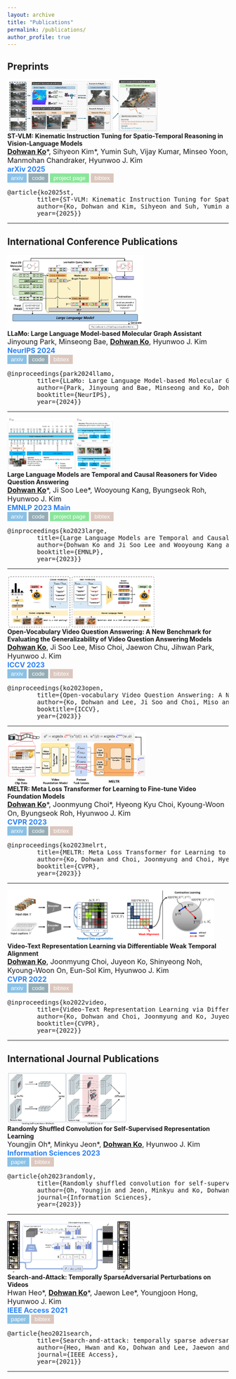 ```yaml
---
layout: archive
title: "Publications"
permalink: /publications/
author_profile: true
---
```


## Preprints
<div class="row">
	<div class="col-xs-10 col-sm-4 col-md-4" style="height:120px">
    <a class="thumbnail">
        <img src="../images/publications/st_vlm.png" height="100%" alt="st_vlm">
    </a>
</div>
  <div class="col-xs-12 col-sm-8 col-md-8">
    <strong>ST-VLM: Kinematic Instruction Tuning for Spatio-Temporal Reasoning in Vision-Language Models</strong> <br>
    <span style="font-size: medium;"><u><strong>Dohwan Ko</strong></u>*, Sihyeon Kim*, Yumin Suh, Vijay Kumar, Minseo Yoon, Manmohan Chandraker, Hyunwoo J. Kim<br></span>
    <div style="font-size: medium; color: #2980f1;"><strong>arXiv 2025</strong></div>
    <a href="https://arxiv.org/abs/2503.19355"><button type="button" style="color: #fff; background-color: rgb(139, 193, 229); border-color: transparent;" class="btn btn-primary btn-sm">arxiv</button></a>
    <a href="https://github.com/mlvlab/ST-VLM"><button type="button" style="color: #fff; background-color: #95ADB6; border-color: transparent;" class="btn btn-primary btn-sm">code</button></a>
    <a href="../ST-VLM" target="_blank"><button type="button" style="color: #fff; background-color: rgb(139, 229, 154); border-color: transparent;" class="btn btn-primary btn-sm">project page</button></a>
    <button type="button" style="color: #fff; background-color: #DBC7BE; border-color: transparent;" class="btn btn-primary btn-sm" data-toggle="collapse" data-target="#neurips2024">bibtex</button>
      <div id="neurips2024" class="collapse">
        <pre><tt>@article{ko2025st,
        title={ST-VLM: Kinematic Instruction Tuning for Spatio-Temporal Reasoning in Vision-Language Models},
        author={Ko, Dohwan and Kim, Sihyeon and Suh, Yumin and Yoon, Minseo and Chandraker, Manmohan and Kim, Hyunwoo J and others},
        year={2025}}</tt></pre>
      </div>
    <span></span>
  </div>
</div>
<hr>

## International Conference Publications
<div class="row">
	<div class="col-xs-10 col-sm-4 col-md-4" style="height:170px">
    <a class="thumbnail">
        <img src="../images/publications/llamo.png" height="100%" alt="llamo">
    </a>
</div>
  <div class="col-xs-12 col-sm-8 col-md-8">
    <strong>LLaMo: Large Language Model-based Molecular Graph Assistant</strong> <br>
    <span style="font-size: medium;">Jinyoung Park, Minseong Bae, <u><strong>Dohwan Ko</strong></u>, Hyunwoo J. Kim<br></span>
    <div style="font-size: medium; color: #2980f1;"><strong>NeurIPS 2024</strong></div>
    <a href="https://arxiv.org/abs/2411.00871"><button type="button" style="color: #fff; background-color: rgb(139, 193, 229); border-color: transparent;" class="btn btn-primary btn-sm">arxiv</button></a>
    <a href="https://github.com/mlvlab/LLaMo"><button type="button" style="color: #fff; background-color: #95ADB6; border-color: transparent;" class="btn btn-primary btn-sm">code</button></a>
    <button type="button" style="color: #fff; background-color: #DBC7BE; border-color: transparent;" class="btn btn-primary btn-sm" data-toggle="collapse" data-target="#neurips2024">bibtex</button>
      <div id="neurips2024" class="collapse">
        <pre><tt>@inproceedings{park2024llamo,
        title={LLaMo: Large Language Model-based Molecular Graph Assistant},
        author={Park, Jinyoung and Bae, Minseong and Ko, Dohwan and Kim, Hyunwoo J},
        booktitle={NeurIPS},
        year={2024}}</tt></pre>
      </div>
    <span></span>
  </div>
</div>
<hr>

<div class="row">
	<div class="col-xs-10 col-sm-4 col-md-4" style="height:120px">
		<a class="thumbnail"><img src="../images/publications/flipped_vqa.png" height="100%" alt="flipped_vqa"></a>
	</div>
  <div class="col-xs-12 col-sm-8 col-md-8">
    <strong>Large Language Models are Temporal and Causal Reasoners for Video Question Answering</strong> <br>
    <span style="font-size: medium;"><u><strong>Dohwan Ko</strong></u>*, Ji Soo Lee*, Wooyoung Kang, Byungseok Roh, Hyunwoo J. Kim<br></span>
    <div style="font-size: medium; color: #2980f1;"><strong>EMNLP 2023 Main</strong></div>
    <a href="https://arxiv.org/abs/2310.15747"><button type="button" style="color: #fff; background-color: rgb(139, 193, 229); border-color: transparent;" class="btn btn-primary btn-sm">arxiv</button></a>
    <a href="https://github.com/mlvlab/Flipped-VQA"><button type="button" style="color: #fff; background-color: #95ADB6; border-color: transparent;" class="btn btn-primary btn-sm">code</button></a>
    <a href="../Flipped-VQA" target="_blank"><button type="button" style="color: #fff; background-color: rgb(139, 229, 154); border-color: transparent;" class="btn btn-primary btn-sm">project page</button></a>
    <button type="button" style="color: #fff; background-color: #DBC7BE; border-color: transparent;" class="btn btn-primary btn-sm" data-toggle="collapse" data-target="#emnlp2023">bibtex</button>
      <div id="emnlp2023" class="collapse">
        <pre><tt>@inproceedings{ko2023large,
        title={Large Language Models are Temporal and Causal Reasoners for Video Question Answering},
        author={Dohwan Ko and Ji Soo Lee and Wooyoung Kang and Byungseok Roh and Hyunwoo J. Kim},
        booktitle={EMNLP},
        year={2023}}</tt></pre>
      </div>
    <span></span>
  </div>
</div>
<hr>

<div class="row">
	<div class="col-xs-10 col-sm-4 col-md-4" style="height:120px">
		<a class="thumbnail"><img src="../images/publications/ovqa.png" height="100%" alt="ovqa"></a>
	</div>
  <div class="col-xs-12 col-sm-8 col-md-8">
    <strong>Open-Vocabulary Video Question Answering: A New Benchmark for Evaluating the Generalizability of Video Question Answering Models</strong> <br>
    <span style="font-size: medium;"><u><strong>Dohwan Ko</strong></u>, Ji Soo Lee, Miso Choi, Jaewon Chu, Jihwan Park, Hyunwoo J. Kim<br></span>
    <div style="font-size: medium; color: #2980f1;"><strong>ICCV 2023</strong></div>
    <a href="https://arxiv.org/abs/2308.09363"><button type="button" style="color: #fff; background-color: rgb(139, 193, 229); border-color: transparent;" class="btn btn-primary btn-sm">arxiv</button></a>
    <a href="https://github.com/mlvlab/OVQA"><button type="button" style="color: #fff; background-color: #95ADB6; border-color: transparent;" class="btn btn-primary btn-sm">code</button></a>
    <button type="button" style="color: #fff; background-color: #DBC7BE; border-color: transparent;" class="btn btn-primary btn-sm" data-toggle="collapse" data-target="#iccv2023">bibtex</button>
      <div id="iccv2023" class="collapse">
        <pre><tt>@inproceedings{ko2023open,
        title={Open-vocabulary Video Question Answering: A New Benchmark for Evaluating the Generalizability of Video Question Answering Models},
        author={Ko, Dohwan and Lee, Ji Soo and Choi, Miso and Chu, Jaewon and Park, Jihwan and Kim, Hyunwoo J},
        booktitle={ICCV},
        year={2023}}</tt></pre>
      </div>
    <span></span>
  </div>
</div>
<hr>

<div class="row">
	<div class="col-xs-10 col-sm-4 col-md-4" style="height:120px">
		<a class="thumbnail"><img src="../images/publications/meltr.png" height="100%" alt="meltr"></a>
	</div>
  <div class="col-xs-12 col-sm-8 col-md-8">
    <strong>MELTR: Meta Loss Transformer for Learning to Fine-tune Video Foundation Models</strong> <br>
    <span style="font-size: medium;"><u><strong>Dohwan Ko</strong></u>*, Joonmyung Choi*, Hyeong Kyu Choi, Kyoung-Woon On, Byungseok Roh, Hyunwoo J. Kim<br></span>
    <div style="font-size: medium; color: #2980f1;"><strong>CVPR 2023</strong></div>
    <a href="https://arxiv.org/abs/2303.13009"><button type="button" style="color: #fff; background-color: rgb(139, 193, 229); border-color: transparent;" class="btn btn-primary btn-sm">arxiv</button></a>
    <a href="https://github.com/mlvlab/MELTR"><button type="button" style="color: #fff; background-color: #95ADB6; border-color: transparent;" class="btn btn-primary btn-sm">code</button></a>
    <button type="button" style="color: #fff; background-color: #DBC7BE; border-color: transparent;" class="btn btn-primary btn-sm" data-toggle="collapse" data-target="#cvpr2023">bibtex</button>
      <div id="cvpr2023" class="collapse">
        <pre><tt>@inproceedings{ko2023melrt,
        title={MELTR: Meta Loss Transformer for Learning to Fine-tune Video Foundation Models},
        author={Ko, Dohwan and Choi, Joonmyung and Choi, Hyeong Kyu and On, Kyoung-Woon and Roh, Byungseok and Kim, Hyunwoo J},
        booktitle={CVPR},
        year={2023}}</tt></pre>
      </div>
    <span></span>
  </div>
</div>
<hr>

<div class="row">
	<div class="col-xs-10 col-sm-4 col-md-4" style="height:120px">
		<a class="thumbnail"><img src="../images/publications/vt_twins.png" height="100%" alt="vt_twins"></a>
	</div>
  <div class="col-xs-12 col-sm-8 col-md-8">
    <strong>Video-Text Representation Learning via Differentiable Weak Temporal Alignment</strong> <br>
    <span style="font-size: medium;"><u><strong>Dohwan Ko</strong></u>, Joonmyung Choi, Juyeon Ko, Shinyeong Noh, Kyoung-Woon On, Eun-Sol Kim, Hyunwoo J. Kim<br></span>
    <div style="font-size: medium; color: #2980f1;"><strong>CVPR 2022</strong></div>
    <a href="https://arxiv.org/abs/2203.16784"><button type="button" style="color: #fff; background-color: rgb(139, 193, 229); border-color: transparent;" class="btn btn-primary btn-sm">arxiv</button></a>
    <a href="https://github.com/mlvlab/VT-TWINS"><button type="button" style="color: #fff; background-color: #95ADB6; border-color: transparent;" class="btn btn-primary btn-sm">code</button></a>
    <button type="button" style="color: #fff; background-color: #DBC7BE; border-color: transparent;" class="btn btn-primary btn-sm" data-toggle="collapse" data-target="#cvpr2022">bibtex</button>
      <div id="cvpr2022" class="collapse">
        <pre><tt>@inproceedings{ko2022video,
        title={Video-Text Representation Learning via Differentiable Weak Temporal Alignment},
        author={Ko, Dohwan and Choi, Joonmyung and Ko, Juyeon and Noh, Shinyeong and On, Kyoung-Woon and Kim, Eun-Sol and Kim, Hyunwoo J},
        booktitle={CVPR},
        year={2022}}</tt></pre>
      </div>
    <span></span>
  </div>
</div>
<hr>


## International Journal Publications
<div class="row">
	<div class="col-xs-10 col-sm-4 col-md-4" style="height:120px">
		<a class="thumbnail"><img src="../images/publications/croffle.png" height="100%" alt="croffle"></a>
	</div>
  <div class="col-xs-12 col-sm-8 col-md-8">
    <strong>Randomly Shuffled Convolution for Self-Supervised Representation Learning</strong> <br>
    <span style="font-size: medium;">Youngjin Oh*, Minkyu Jeon*, <u><strong>Dohwan Ko</strong></u>, Hyunwoo J. Kim<br></span>
    <div style="font-size: medium; color: #2980f1;"><strong>Information Sciences 2023</strong></div>
    <a href="https://www.sciencedirect.com/science/article/pii/S0020025522013032"><button type="button" style="color: #fff; background-color: rgb(139, 193, 229); border-color: transparent;" class="btn btn-primary btn-sm">paper</button></a>
    <button type="button" style="color: #fff; background-color: #DBC7BE; border-color: transparent;" class="btn btn-primary btn-sm" data-toggle="collapse" data-target="#info2023">bibtex</button>
      <div id="info2023" class="collapse">
        <pre><tt>@article{oh2023randomly,
        title={Randomly shuffled convolution for self-supervised representation learning},
        author={Oh, Youngjin and Jeon, Minkyu and Ko, Dohwan and Kim, Hyunwoo J},
        journal={Information Sciences},
        year={2023}}</tt></pre>
      </div>
    <span></span>
  </div>
</div>
<hr>

<div class="row">
	<div class="col-xs-10 col-sm-4 col-md-4" style="height:120px">
		<a class="thumbnail"><img src="../images/publications/search_and_attack.png" height="100%" alt="search_and_attack"></a>
	</div>
  <div class="col-xs-12 col-sm-8 col-md-8">
    <strong>Search-and-Attack: Temporally SparseAdversarial Perturbations on Videos</strong><br>
    <span style="font-size: medium;">Hwan Heo*, <u><strong>Dohwan Ko</strong></u>*, Jaewon Lee*, Youngjoon Hong, Hyunwoo J. Kim<br></span>
    <div style="font-size: medium; color: #2980f1;"><strong>IEEE Access 2021</strong></div>
    <a href="https://ieeexplore.ieee.org/stamp/stamp.jsp?tp=&arnumber=9592758&tag=1"><button type="button" style="color: #fff; background-color: rgb(139, 193, 229); border-color: transparent;" class="btn btn-primary btn-sm">paper</button></a>
    <button type="button" style="color: #fff; background-color: #DBC7BE; border-color: transparent;" class="btn btn-primary btn-sm" data-toggle="collapse" data-target="#access2021">bibtex</button>
      <div id="access2021" class="collapse">
        <pre><tt>@article{heo2021search,
        title={Search-and-attack: temporally sparse adversarial perturbations on videos},
        author={Heo, Hwan and Ko, Dohwan and Lee, Jaewon and Hong, Youngjoon and Kim, Hyunwoo J},
        journal={IEEE Access},
        year={2021}}</tt></pre>
      </div>
    <span></span>
  </div>
</div>
<hr>